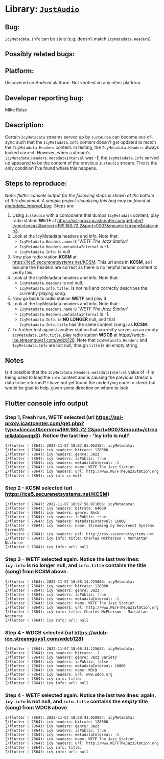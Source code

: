 # Library: [`JustAudio`](https://github.com/ryanheise/just_audio)

## Bug:
`IcyMetadata.Info` can be stale (e.g. doesn't match `IcyMetadata.Headers`)
## Possibly related bugs:


## Platform:
Discovered on _Android_ platform. Not verified on any other platform.

## Developer reporting bug:
Mike Relac

## Description:
Certain `IcyMetadata` streams served up by `JustAudio` can become out-of-sync such that the `IcyMetadata.Info` content doesn't get updated to match the `IcyMetadata.Headers` content. In testing, the `IcyMetadata.Headers` always looked correct. However, when a stream's `IcyMetadata.Headers.metadataInterval` was _**-1**_, the `IcyMetadata.Info` served up appeared to be the content of the previous `JustAudio` stream. This is the only condition I've found where this happens.

## Steps to reproduce:
*Note: flutter console output for the following steps is shown at the bottom of this document. A sample project visualizing this bug may be found at [metadata_interval_bug](https://github.com/mrelac/metadata_interval_bug).*
Steps are:
1. Using `JustAudio` with a component that dumps `IcyMetadata` content, play radio station **WETF** at
 https://ssl-proxy.icastcenter.com/get.php?type=Icecast&server=199.180.72.2&port=9007&mount=/stream&data=mp3.
1. Look at the IcyMetadata headers and info. Note that:
    - `IcyMetadata.Headers.name` is '*WETF The Jazz Station*'
    - `IcyMetadata.Headers.metadataInterval` is *-1*.
    - `IcyMetadata.Info:` is null
1. Now play radio station **KCSM** at https://ice5.securenetsystems.net/KCSM. This url ends in **KCSM**, so I assume the headers are correct as there is no helpful header content to verify this.
1. Look at the IcyMetadata headers and info. Note that:
    - `IcyMetadata.Headers` is not null.
    - `IcyMetadata.Info.title:` is not null and correctly describes the currently playing song.
1. Now go back to radio station **WETF** and play it.
1. Look at the IcyMetadata headers and info. Note that:
    - `IcyMetadata.Headers.name` is '*WETF The Jazz Station*'
    - `IcyMetadata.Headers.metadataInterval` is *-1*.
    - `IcyMetadata.Info:` is **NO LONGER** null, and that `IcyMetadata.Info.title` has the same content (song) as **KCSM**.
1. To further test against another station that correctly serves up an empty `IcyMetadata.Info.title`, play radio station **WDCB** at https://wdcb-ice.streamguys1.com/wdcb128. Note that `IcyMetadata.Headers` and `IcyMetadata.Info` are not null, though `title` is an empty string.

## Notes
Is it possible that the `IcyMetadata.Headers.metadataInterval` value of **-1** is being used to load the `info` content and is causing the previous stream's data to be returned? I have not yet found the underlying code to check but would be glad to help, given some direction on where to look

## Flutter console info output
### Step 1, Fresh run, WETF selected (url https://ssl-proxy.icastcenter.com/get.php?type=Icecast&server=199.180.72.2&port=9007&mount=/stream&data=mp3). Notice the last line - 'Icy info is null'.
```
I/flutter ( 7864): 2022-11-07 18:07:05.052154: icyMetadata:
I/flutter ( 7864): icy headers: bitrate: 128000
I/flutter ( 7864): icy headers: genre: Jazz
I/flutter ( 7864): icy headers: isPublic: true
I/flutter ( 7864): icy headers: metadataInterval: -1
I/flutter ( 7864): icy headers: name: WETF The Jazz Station
I/flutter ( 7864): icy headers: url: http://www.WETFTheJazzStation.org
I/flutter ( 7864): icy info is null
```
### Step 2 - KCSM selected (url https://ice5.securenetsystems.net/KCSM)
```
I/flutter ( 7864): 2022-11-07 18:07:58.071056: icyMetadata:
I/flutter ( 7864): icy headers: bitrate: 64000
I/flutter ( 7864): icy headers: genre: Rock
I/flutter ( 7864): icy headers: isPublic: true
I/flutter ( 7864): icy headers: metadataInterval: 16000
I/flutter ( 7864): icy headers: name: Streaming by Securenet Systems Cirrus(R)
I/flutter ( 7864): icy headers: url: http://rss.securenetsystems.net
I/flutter ( 7864): icy info: title: Charles McPherson - Manhattan Nocturne
I/flutter ( 7864): icy info: url: null
```
### Step 3 - WETF selected again. Notice the last two lines: `icy.info` is no longer null, and `info.title` contains the title (song) from KCSM above.
```
I/flutter ( 7864): 2022-11-07 18:08:14.725006: icyMetadata:
I/flutter ( 7864): icy headers: bitrate: 128000
I/flutter ( 7864): icy headers: genre: Jazz
I/flutter ( 7864): icy headers: isPublic: true
I/flutter ( 7864): icy headers: metadataInterval: -1
I/flutter ( 7864): icy headers: name: WETF The Jazz Station
I/flutter ( 7864): icy headers: url: http://www.WETFTheJazzStation.org
I/flutter ( 7864): icy info: title: Charles McPherson - Manhattan Nocturne
I/flutter ( 7864): icy info: url: null
```
### Step 4 - WDCB selected (url https://wdcb-ice.streamguys1.com/wdcb128)
```
I/flutter ( 7864): 2022-11-07 18:08:31.125637: icyMetadata:
I/flutter ( 7864): icy headers: bitrate: -1
I/flutter ( 7864): icy headers: genre: Jazz Variety
I/flutter ( 7864): icy headers: isPublic: false
I/flutter ( 7864): icy headers: metadataInterval: 16000
I/flutter ( 7864): icy headers: name: WDCB
I/flutter ( 7864): icy headers: url: www.wdcb.org
I/flutter ( 7864): icy info: title:
I/flutter ( 7864): icy info: url: null
```

### Step 4 - WETF selected again. Notice the last two lines: again, `icy.info` is not null, and `info.title` contains the *empty* title (song) from WDCB above.
```
I/flutter ( 7864): 2022-11-07 18:08:41.010954: icyMetadata:
I/flutter ( 7864): icy headers: bitrate: 128000
I/flutter ( 7864): icy headers: genre: Jazz
I/flutter ( 7864): icy headers: isPublic: true
I/flutter ( 7864): icy headers: metadataInterval: -1
I/flutter ( 7864): icy headers: name: WETF The Jazz Station
I/flutter ( 7864): icy headers: url: http://www.WETFTheJazzStation.org
I/flutter ( 7864): icy info: title:
I/flutter ( 7864): icy info: url: null
```